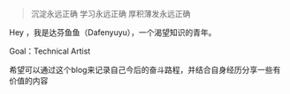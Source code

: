 > 沉淀永远正确
> 学习永远正确
> 厚积薄发永远正确

Hey ，我是达芬鱼鱼（Dafenyuyu），一个渴望知识的青年。

Goal：Technical Artist

希望可以通过这个blog来记录自己今后的奋斗路程，并结合自身经历分享一些有价值的内容
